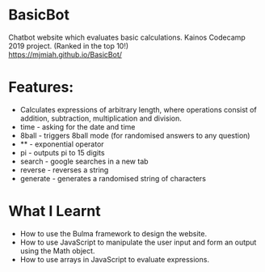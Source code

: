 # BasicBot
Chatbot website which evaluates basic calculations. Kainos Codecamp 2019 project. (Ranked in the top 10!)\
https://mjmiah.github.io/BasicBot/
# Features:
* Calculates expressions of arbitrary length, where operations consist of addition, subtraction, multiplication and division.
* time - asking for the date and time
* 8ball - triggers 8ball mode (for randomised answers to any question)
* ** - exponential operator
* pi - outputs pi to 15 digits
* search - google searches in a new tab
* reverse - reverses a string
* generate - generates a randomised string of characters

# What I Learnt
* How to use the Bulma framework to design the website.
* How to use JavaScript to manipulate the user input and form an output using the Math object.
* How to use arrays in JavaScript to evaluate expressions.
